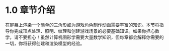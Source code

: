 # 1.0 章节介绍

在屏幕上渲染一个简单的三角形或为游戏角色制作动画需要丰富的知识。本节将指导你完成顶点处理、照明、纹理和创建游戏场景的必要基础知识。如果你担心数学，请不要担心！虽然计算机图形学需要大量数学知识，但每章都会解释你需要的一切，你将获得创建和渲染模型的经验。

